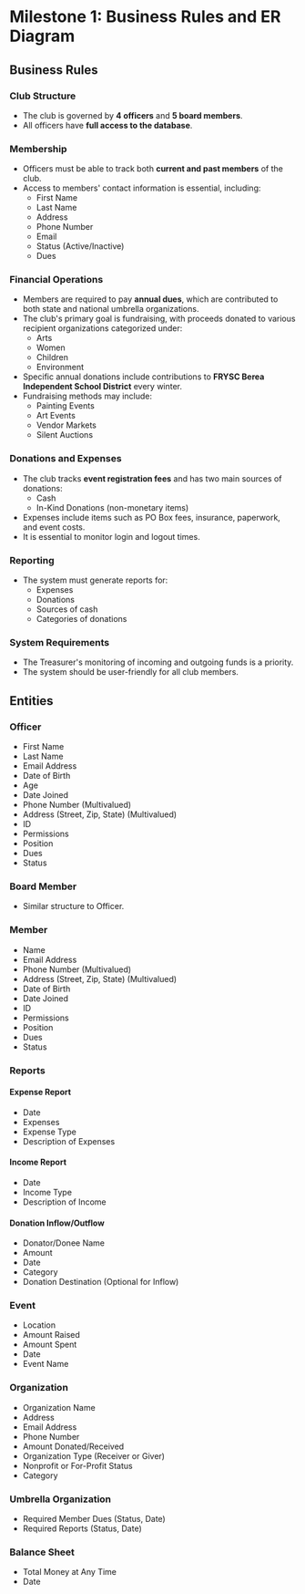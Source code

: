 # Milestone 1: Business Rules and ER Diagram

## Business Rules

### Club Structure
- The club is governed by **4 officers** and **5 board members**.
- All officers have **full access to the database**.

### Membership
- Officers must be able to track both **current and past members** of the club.
- Access to members' contact information is essential, including:
  - First Name
  - Last Name
  - Address
  - Phone Number
  - Email
  - Status (Active/Inactive)
  - Dues

### Financial Operations
- Members are required to pay **annual dues**, which are contributed to both state and national umbrella organizations.
- The club's primary goal is fundraising, with proceeds donated to various recipient organizations categorized under:
  - Arts
  - Women
  - Children
  - Environment
- Specific annual donations include contributions to **FRYSC Berea Independent School District** every winter.
- Fundraising methods may include:
  - Painting Events
  - Art Events
  - Vendor Markets
  - Silent Auctions

### Donations and Expenses
- The club tracks **event registration fees** and has two main sources of donations:
  - Cash
  - In-Kind Donations (non-monetary items)
- Expenses include items such as PO Box fees, insurance, paperwork, and event costs.
- It is essential to monitor login and logout times.

### Reporting
- The system must generate reports for:
  - Expenses
  - Donations
  - Sources of cash
  - Categories of donations

### System Requirements
- The Treasurer's monitoring of incoming and outgoing funds is a priority.
- The system should be user-friendly for all club members.

## Entities

### Officer
- First Name
- Last Name
- Email Address
- Date of Birth
- Age
- Date Joined
- Phone Number (Multivalued)
- Address (Street, Zip, State) (Multivalued)
- ID
- Permissions
- Position
- Dues
- Status

### Board Member
- Similar structure to Officer.

### Member
- Name
- Email Address
- Phone Number (Multivalued)
- Address (Street, Zip, State) (Multivalued)
- Date of Birth
- Date Joined
- ID
- Permissions
- Position
- Dues
- Status

### Reports

#### Expense Report
- Date
- Expenses
- Expense Type
- Description of Expenses

#### Income Report
- Date
- Income Type
- Description of Income

#### Donation Inflow/Outflow
- Donator/Donee Name
- Amount
- Date
- Category
- Donation Destination (Optional for Inflow)

### Event
- Location
- Amount Raised
- Amount Spent
- Date
- Event Name

### Organization
- Organization Name
- Address
- Email Address
- Phone Number
- Amount Donated/Received
- Organization Type (Receiver or Giver)
- Nonprofit or For-Profit Status
- Category

### Umbrella Organization
- Required Member Dues (Status, Date)
- Required Reports (Status, Date)

### Balance Sheet
- Total Money at Any Time
- Date
